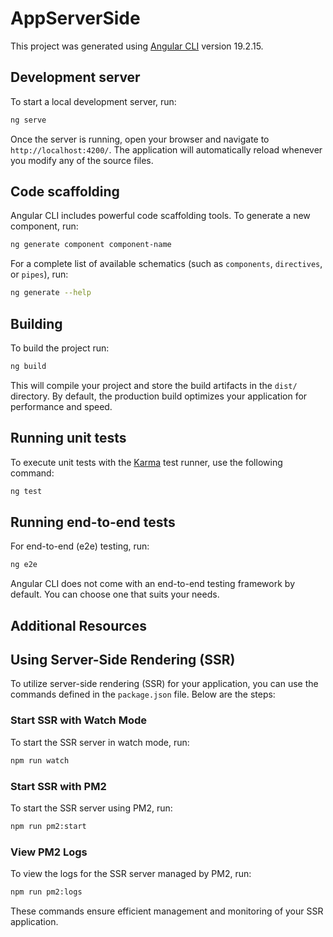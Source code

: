 # AppServerSide

This project was generated using [Angular CLI](https://github.com/angular/angular-cli) version 19.2.15.

## Development server

To start a local development server, run:

```bash
ng serve
```

Once the server is running, open your browser and navigate to `http://localhost:4200/`. The application will automatically reload whenever you modify any of the source files.

## Code scaffolding

Angular CLI includes powerful code scaffolding tools. To generate a new component, run:

```bash
ng generate component component-name
```

For a complete list of available schematics (such as `components`, `directives`, or `pipes`), run:

```bash
ng generate --help
```

## Building

To build the project run:

```bash
ng build
```

This will compile your project and store the build artifacts in the `dist/` directory. By default, the production build optimizes your application for performance and speed.

## Running unit tests

To execute unit tests with the [Karma](https://karma-runner.github.io) test runner, use the following command:

```bash
ng test
```

## Running end-to-end tests

For end-to-end (e2e) testing, run:

```bash
ng e2e
```

Angular CLI does not come with an end-to-end testing framework by default. You can choose one that suits your needs.

## Additional Resources

## Using Server-Side Rendering (SSR)

To utilize server-side rendering (SSR) for your application, you can use the commands defined in the `package.json` file. Below are the steps:

### Start SSR with Watch Mode
To start the SSR server in watch mode, run:
```bash
npm run watch
```

### Start SSR with PM2
To start the SSR server using PM2, run:
```bash
npm run pm2:start
```

### View PM2 Logs
To view the logs for the SSR server managed by PM2, run:
```bash
npm run pm2:logs
```

These commands ensure efficient management and monitoring of your SSR application.
